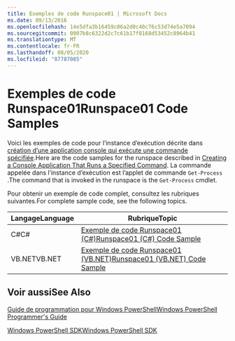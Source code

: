 ```yaml
---
title: Exemples de code Runspace01 | Microsoft Docs
ms.date: 09/13/2016
ms.openlocfilehash: 14e5dfa3b16459c06a2d0c40c76c53d74e5a7094
ms.sourcegitcommit: 0907b8c6322d2c7c61b17f8168d53452c8964b41
ms.translationtype: MT
ms.contentlocale: fr-FR
ms.lasthandoff: 08/05/2020
ms.locfileid: "87787085"
---
```

# <a name="runspace01-code-samples"></a><span data-ttu-id="459b8-102">Exemples de code Runspace01</span><span class="sxs-lookup"><span data-stu-id="459b8-102">Runspace01 Code Samples</span></span>

<span data-ttu-id="459b8-103">Voici les exemples de code pour l’instance d’exécution décrite dans [création d’une application console qui exécute une commande spécifiée](/dotnet/csharp/programming-guide/inside-a-program/hello-world-your-first-program).</span><span class="sxs-lookup"><span data-stu-id="459b8-103">Here are the code samples for the runspace described in [Creating a Console Application That Runs a Specified Command](/dotnet/csharp/programming-guide/inside-a-program/hello-world-your-first-program).</span></span> <span data-ttu-id="459b8-104">La commande appelée dans l’instance d’exécution est l’applet de commande `Get-Process` .</span><span class="sxs-lookup"><span data-stu-id="459b8-104">The command that is invoked in the runspace is the `Get-Process` cmdlet.</span></span>

<span data-ttu-id="459b8-105">Pour obtenir un exemple de code complet, consultez les rubriques suivantes.</span><span class="sxs-lookup"><span data-stu-id="459b8-105">For complete sample code, see the following topics.</span></span>

|<span data-ttu-id="459b8-106">Langage</span><span class="sxs-lookup"><span data-stu-id="459b8-106">Language</span></span>|<span data-ttu-id="459b8-107">Rubrique</span><span class="sxs-lookup"><span data-stu-id="459b8-107">Topic</span></span>|
|--------------|-----------|
|<span data-ttu-id="459b8-108">C#</span><span class="sxs-lookup"><span data-stu-id="459b8-108">C#</span></span>|[<span data-ttu-id="459b8-109">Exemple de code Runspace01 (C#)</span><span class="sxs-lookup"><span data-stu-id="459b8-109">Runspace01 (C#) Code Sample</span></span>](./runspace01-csharp-code-sample.md)|
|<span data-ttu-id="459b8-110">VB.NET</span><span class="sxs-lookup"><span data-stu-id="459b8-110">VB.NET</span></span>|[<span data-ttu-id="459b8-111">Exemple de code Runspace01 (VB.NET)</span><span class="sxs-lookup"><span data-stu-id="459b8-111">Runspace01 (VB.NET) Code Sample</span></span>](./runspace01-vb-net-code-sample.md)|

## <a name="see-also"></a><span data-ttu-id="459b8-112">Voir aussi</span><span class="sxs-lookup"><span data-stu-id="459b8-112">See Also</span></span>

[<span data-ttu-id="459b8-113">Guide de programmation pour Windows PowerShell</span><span class="sxs-lookup"><span data-stu-id="459b8-113">Windows PowerShell Programmer's Guide</span></span>](./windows-powershell-programmer-s-guide.md)

[<span data-ttu-id="459b8-114">Windows PowerShell SDK</span><span class="sxs-lookup"><span data-stu-id="459b8-114">Windows PowerShell SDK</span></span>](../windows-powershell-reference.md)
